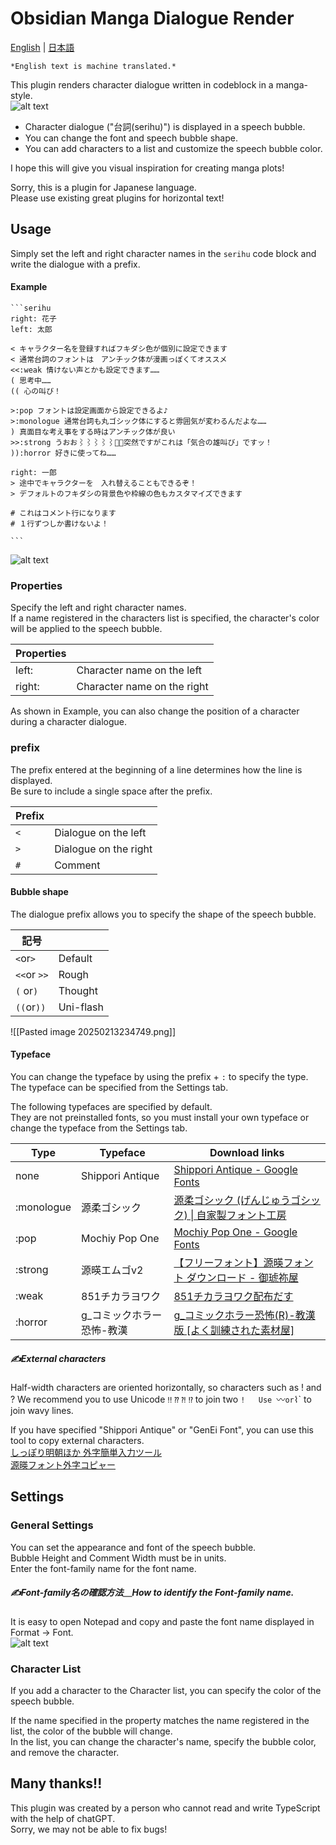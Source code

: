# Obsidian Manga Dialogue Render
[English](README.md)  | [日本語](README-JP.md) 

    *English text is machine translated.*


This plugin renders character dialogue written in codeblock in a manga-style.  
![alt text](<docs/Pasted image 20250213232117.png>)
- Character dialogue ("台詞(serihu)") is displayed in a speech bubble.  
- You can change the font and speech bubble shape. 
- You can add characters to a list and customize the speech bubble color.
 
I hope this will give you visual inspiration for creating manga plots!
 
Sorry, this is a plugin for Japanese language.  
Please use existing great plugins for horizontal text!

## Usage
 
Simply set the left and right character names in the `serihu` code block and write the dialogue with a prefix.
#### Example
````
```serihu
right: 花子
left: 太郎

< キャラクター名を登録すればフキダシ色が個別に設定できます
< 通常台詞のフォントは　アンチック体が漫画っぽくてオススメ
<<:weak 情けない声とかも設定できます……
( 思考中……
(( 心の叫び！

>:pop フォントは設定画面から設定できるよ♪
>:monologue 通常台詞も丸ゴシック体にすると雰囲気が変わるんだよな……
) 真面目な考え事をする時はアンチック体が良い
>>:strong うおお⌇⌇⌇⌇⌇突然ですがこれは「気合の雄叫び」ですッ！
)):horror 好きに使ってね……

right: 一郎
> 途中でキャラクターを　入れ替えることもできるぞ！
> デフォルトのフキダシの背景色や枠線の色もカスタマイズできます

# これはコメント行になります
# １行ずつしか書けないよ！

```
````
![alt text](<docs/Pasted image 20250213232721.png>)
### Properties

Specify the left and right character names.  
If a name registered in the characters list is specified, the character's color will be applied to the speech bubble.

| Properties  |           |
| ------ | --------- |
| left:  | Character name on the left |
| right: | Character name on the right |
 
As shown in Example, you can also change the position of a character during a character dialogue.

### prefix 
The prefix entered at the beginning of a line determines how the line is displayed.  
Be sure to include a single space after the prefix.  

| Prefix |          |
| --- | -------- |
| `<` | Dialogue on the left  |
| `>` | Dialogue on the right |
| `#` | Comment     |

#### Bubble shape

The dialogue prefix allows you to specify the shape of the speech bubble.

| 記号          |                |
| ----------- | -------------- |
| `<`or`>`    | Default     |
| `<<`or `>>` | Rough        |
| `(` or`)`   | Thought     |
| `((`or`))`  | Uni-flash |

![[Pasted image 20250213234749.png]]

#### Typeface
 
You can change the typeface by using the prefix + `:` to specify the type.  
The typeface can be specified from the Settings tab.
 
The following typefaces are specified by default.  
They are not preinstalled fonts, so you must install your own typeface or change the typeface from the Settings tab.

| Type        | Typeface               | Download links                                                                                                    |
| ---------- | ---------------- | ------------------------------------------------------------------------------------------------------------ |
| none         | Shippori Antique | [Shippori Antique - Google Fonts](https://fonts.google.com/specimen/Shippori+Antique?query=Shippori+Antique) |
| :monologue | 源柔ゴシック           | [源柔ゴシック (げんじゅうゴシック) \| 自家製フォント工房](http://jikasei.me/font/genjyuu/)                                           |
| :pop       | Mochiy Pop One   | [Mochiy Pop One - Google Fonts](https://fonts.google.com/specimen/Mochiy+Pop+One)                            |
| :strong    | 源暎エムゴv2          | [【フリーフォント】源暎フォント ダウンロード - 御琥祢屋](https://okoneya.jp/font/download.html)                                       |
| :weak      | 851チカラヨワク        | [851チカラヨワク配布だす](https://pm85122.onamae.jp/851ch-yw.html)                                                     |
| :horror    | g_コミックホラー恐怖-教漢   | [g\_コミックホラー恐怖(R)-教漢版 \[よく訓練された素材屋\]](https://material.animehack.jp/font_gcomichorror.html)                   |

#####  ✍External characters

Half-width characters are oriented horizontally, so characters such as ! and ? We recommend you to use Unicode `‼` `⁇` `⁈` `⁉` to join two `!  
Use `〰` or `⌇` to join wavy lines.
 
If you have specified "Shippori Antique" or "GenEi Font", you can use this tool to copy external characters.  
[しっぽり明朝ほか 外字簡単入力ツール](https://donutland.jp/edl/shippori-copier/)  
[源暎フォント外字コピャー](https://donutland.jp/edl/genei-copier/)

## Settings

### General Settings

You can set the appearance and font of the speech bubble.  
Bubble Height and Comment Width must be in units.  
Enter the font-family name for the font name.

##### ✍Font-family名の確認方法＿How to identify the Font-family name.

It is easy to open Notepad and copy and paste the font name displayed in Format → Font.  
![alt text](<docs/Pasted image 20250213235635.png>)

### Character List
 
If you add a character to the Character list, you can specify the color of the speech bubble.


If the name specified in the property matches the name registered in the list, the color of the bubble will change.  
In the list, you can change the character's name, specify the bubble color, and remove the character.

## Many thanks!!

This plugin was created by a person who cannot read and write TypeScript with the help of chatGPT.  
Sorry, we may not be able to fix bugs!